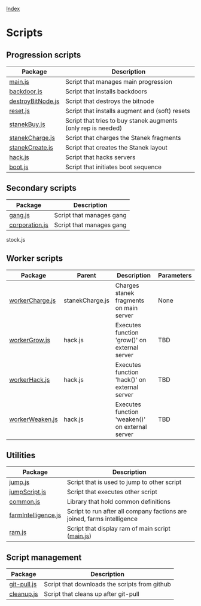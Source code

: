 [Index](./index.md)

# Scripts
## Progression scripts
|  Package | Description |
|  --- | --- |
|  [main.js](./main.md) |  Script that manages main progression |
|  [backdoor.js](./backdoor.md) |  Script that installs backdoors |
|  [destroyBitNode.js](./destroyBitNode.md) |  Script that destroys the bitnode |
|  [reset.js](./reset.md) |  Script that installs augment and (soft) resets |
|  [stanekBuy.js](./stanekBuy.md) |  Script that tries to buy stanek augments (only rep is needed) |
|  [stanekCharge.js](./stanekCharge.md) |  Script that charges the Stanek fragments |
|  [stanekCreate.js](./stanekCreate.md) |  Script that creates the Stanek layout |
|  [hack.js](./hack.md) |  Script that hacks servers |
|  [boot.js](./boot.md) |  Script that initiates boot sequence |

## Secondary scripts
|  Package | Description |
|  --- | --- |
|  [gang.js](./gang.md) |  Script that manages gang |
|  [corporation.js](./corporation.md) |  Script that manages gang |
stock.js

## Worker scripts
|  Package | Parent | Description | Parameters |
|  --- | --- | --- | --- |
|  [workerCharge.js](./workerCharge.md) | stanekCharge.js | Charges stanek fragments on main server | None |
|  [workerGrow.js](./workerGrow.md) | hack.js | Executes function 'grow()' on external server  | TBD |
|  [workerHack.js](./workerHack.md) | hack.js | Executes function 'hack()' on external server  | TBD |
|  [workerWeaken.js](./workerWeaken.md) | hack.js | Executes function 'weaken()' on external server  | TBD |

## Utilities
|  Package | Description |
|  --- | --- |
|  [jump.js](./jump.md) |  Script that is used to jump to other script |
|  [jumpScript.js](./jumpScript.md) |  Script that executes other script |
|  [common.js](./common.md) |  Library that hold common definitions |
|  [farmIntelligence.js](./farmIntelligence.md) |  Script to run after all company factions are joined, farms intelligence |
|  [ram.js](./ram.md) |  Script that display ram of main script ([main.js](./main.md)) |

## Script management
|  Package | Description |
|  --- | --- |
|  [git-pull.js](./git-pull.md) |  Script that downloads the scripts from github |
|  [cleanup.js](./cleanup.md) |  Script that cleans up after git-pull |
